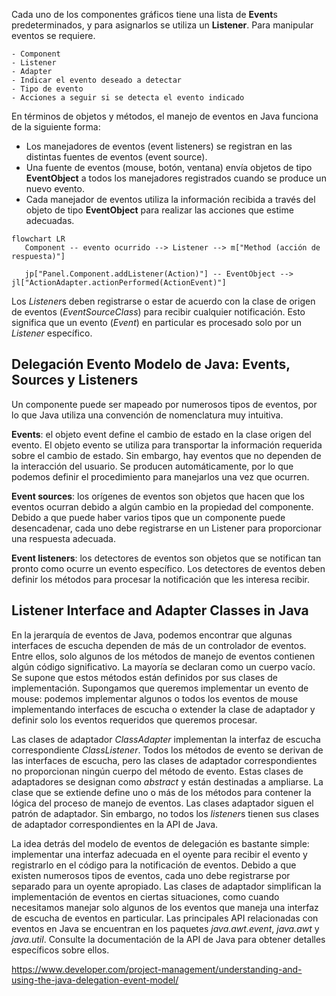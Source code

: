 

Cada uno de los componentes gráficos tiene una lista de **Event**s predeterminados, y para asignarlos se utiliza un **Listener**. Para manipular eventos se requiere.

    - Component
    - Listener
    - Adapter
    - Indicar el evento deseado a detectar
    - Tipo de evento
    - Acciones a seguir si se detecta el evento indicado

En términos de objetos y métodos, el manejo de eventos en Java funciona de la siguiente forma:
- Los manejadores de eventos (event listeners) se registran en las distintas fuentes de eventos (event source).
- Una fuente de eventos (mouse, botón, ventana) envía objetos de tipo **EventObject** a todos los manejadores registrados cuando se produce un nuevo evento.
- Cada manejador de eventos utiliza la información recibida a través del objeto de tipo **EventObject** para realizar las acciones que estime adecuadas.


```mermaid
flowchart LR
   Component -- evento ocurrido --> Listener --> m["Method (acción de respuesta)"]

   jp["Panel.Component.addListener(Action)"] -- EventObject --> jl["ActionAdapter.actionPerformed(ActionEvent)"]

```

Los *Listener*s deben registrarse o estar de acuerdo con la clase de origen de eventos (*EventSourceClass*) para recibir cualquier notificación. Esto significa que un evento (*Event*) en particular es procesado solo por un *Listener* específico.

## Delegación Evento Modelo de Java: Events, Sources y Listeners
Un componente puede ser mapeado por numerosos tipos de eventos, por lo que Java utiliza una convención de nomenclatura muy intuitiva.

**Events**: el objeto event define el cambio de estado en la clase origen del evento. El objeto evento se utiliza para transportar la información requerida sobre el cambio de estado. Sin embargo, hay eventos que no dependen de la interacción del usuario. Se producen automáticamente, por lo que podemos definir el procedimiento para manejarlos una vez que ocurren.

**Event sources**: los orígenes de eventos son objetos que hacen que los eventos ocurran debido a algún cambio en la propiedad del componente. Debido a que puede haber varios tipos que un componente puede desencadenar, cada uno debe registrarse en un Listener para proporcionar una respuesta adecuada.

**Event listeners**: los detectores de eventos son objetos que se notifican tan pronto como ocurre un evento específico. Los detectores de eventos deben definir los métodos para procesar la notificación que les interesa recibir.


## Listener Interface and Adapter Classes in Java

En la jerarquía de eventos de Java, podemos encontrar que algunas interfaces de escucha dependen de más de un controlador de eventos. Entre ellos, solo algunos de los métodos de manejo de eventos contienen algún código significativo. La mayoría se declaran como un cuerpo vacío. Se supone que estos métodos están definidos por sus clases de implementación. Supongamos que queremos implementar un evento de mouse: podemos implementar algunos o todos los eventos de mouse implementando interfaces de escucha o extender la clase de adaptador y definir solo los eventos requeridos que queremos procesar.

Las clases de adaptador *ClassAdapter* implementan la interfaz de escucha correspondiente *ClassListener*. Todos los métodos de evento se derivan de las interfaces de escucha, pero las clases de adaptador correspondientes no proporcionan ningún cuerpo del método de evento. Estas clases de adaptadores se designan como *abstract* y están destinadas a ampliarse. La clase que se extiende define uno o más de los métodos para contener la lógica del proceso de manejo de eventos. Las clases adaptador siguen el patrón de adaptador. Sin embargo, no todos los *listener*s tienen sus clases de adaptador correspondientes en la API de Java.

La idea detrás del modelo de eventos de delegación es bastante simple: implementar una interfaz adecuada en el oyente para recibir el evento y registrarlo en el código para la notificación de eventos. Debido a que existen numerosos tipos de eventos, cada uno debe registrarse por separado para un oyente apropiado. Las clases de adaptador simplifican la implementación de eventos en ciertas situaciones, como cuando necesitamos manejar solo algunos de los eventos que maneja una interfaz de escucha de eventos en particular. Las principales API relacionadas con eventos en Java se encuentran en los paquetes *java.awt.event*, *java.awt* y *java.util*.
Consulte la documentación de la API de Java para obtener detalles específicos sobre ellos.


https://www.developer.com/project-management/understanding-and-using-the-java-delegation-event-model/
